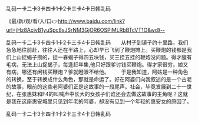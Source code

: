 乱码一卡二卡3卡四卡1卡2卡三卡4卡日韩乱码

《最/新/观/看/入/口👉http://www.baidu.com/link?url=jHz8AcivB1yuSpc8sJSrNM3GjOR6OSPiMLRbBTcVT1O&wd》--

乱码一卡二卡3卡四卡1卡2卡三卡4卡日韩乱码　　从村子到镇子约十里路，我们急急地往前赶，往往人还在半路上，心却早已飞到了鞭炮摊上。买鞭炮的钱都是我们上山捉蝎子攒的，捉一春蝎子得四五块钱，买三挂五挂的鞭炮没问题。得才腿有毛病，无法上山捉蝎子，每逢赶年集,他只好跟爹讨钱买鞭炮。得才家很穷，娘又有病，哪还有闲钱买鞭炮？爹就瞪眼不给他。
　　于是我知道，阿姑是一种角色的转换，至于转换成什么角色，那就是命运了。好在阿婆们向我叙述的是一个古老的故事，眼前的这些老阿婆们正是这故事的一段尾声。社会，毕竟发展到二十一世纪，在张惠妹和F4的叫喊声中长大的女孩子们谁还会去做这故事的主角呢？这就是我在这座惠安城里只见到年老的阿婆，却没有见到一个年轻的惠安女的原因了。





乱码一卡二卡3卡四卡1卡2卡三卡4卡日韩乱码
